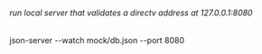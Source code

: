 ###### run local server that validates a directv address at 127.0.0.1:8080

json-server --watch mock/db.json --port 8080








